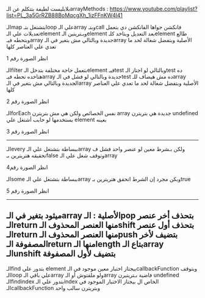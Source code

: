 بلايليست لطيفة بتتكلم عن الـarrayMethods :
https://www.youtube.com/playlist?list=PL_3a5GrRZB88BoMqcgXh_1izFFnKW4l41

الـmap بتشتغل  بتـloop علي الـarray وبتـcall فانكشن جواها  الفانكشن دي بتعمل تعديلات علي
الـelement وبـتريتين الـelement بعد التعديل وبتاخد كلـelement طالع وبتحطه فيـarray جديدة
وبالتالي مش بتغير في الـarray الأصلية وبتفضل شغالة لحد ما تعدي علي العناصر كلها

انظر الصورة رقم 1

الـfilter بتعمل حاجة مختلفة بتدخل الـelement فيـtest وبالتالي لو اجتاز الـtest ده هتاخده تحطه فيـarray   جديدة وبالتالي لو فشل في الـtest ده مش هيضاف للـarray الجديدة
 وبالتالي مش بتغير في الـarray الأصلية وبتفضل شغالة لحد ما تعدي علي العناصر كلها

 انظر الصورة رقم 2

 الـforEach نفس الخصائص ولكن هي مش بتريترن array جديدة هي بتريترن  undefined
بستخدمها لو حابب أشتغل علي element بعينه

انظر الصورة رقم 3

 ____

 الـevery ببساطة بتشتغل علي الـarray ولكن بـشرط معين لو عنصر واحد فشل ف تحقيقه هتريترين بـfalse
وتوقف شغل علي الـarray

 انظر الصورة رقم4

  الـsome ببساطة بتشتغل علي الـarray وبكن مجرد إن الشرط اتحقق  هتريترين بـtrue

 انظر الصورة رقم 5

---
ميثود بتغير في الـarray  الأصلية :
الـpop بتحذف أخر عنصر الـreturn منها العنصر المحذوف
الـshift بتحذف أول عنصر الـreturn منها العنصر المحذوف
الـpush بتضيف لأخر المصفوفة  الـreturn منها الـlength بتاع الـarray
الـunshift بتضيف لأول المصفوفة
---
الـfind بتدور علي element بيجتاز اختبار معين موجود في الـcallbackFunction وبتوقف الـloop علي باقي الـarray  ولو ملقتوش أو الـarray فاضية بـتريتيرن undefined
الـfindindex بتدور علي الـindex  الخاص ال بيجتاز الاختبار الموجود في الـcallbackFunction وبتريترن سالب واحد



